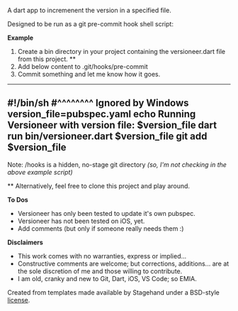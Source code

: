 A dart app to incremenent the version in a specified file.

Designed to be run as a git pre-commit hook shell script:

**Example**
1. Create a bin directory in your project containing the
   versioneer.dart file from this project. **
2. Add below content to .git/hooks/pre-commit
3. Commit something and let me know how it goes.
--------------------------------------------------------
#!/bin/sh
#^^^^^^^^ Ignored by Windows
version_file=pubspec.yaml
echo Running Versioneer with version file: $version_file
dart run bin/versioneer.dart $version_file
git add $version_file
--------------------------------------------------------
Note: /hooks is a hidden, no-stage git directory
*(so, I'm not checking in the above example script)*

** Alternatively, feel free to clone this project and play around.

**To Dos**
- Versioneer has only been tested to update it's own pubspec.
- Versioneer has not been tested on iOS, yet.
- Add comments (but only if someone really needs them :)

**Disclaimers**
- This work comes with no warranties, express or implied...
- Constructive comments are welcome; but corrections, additions...
  are at the sole discretion of me and those willing to contribute.
- I am old, cranky and new to Git, Dart, iOS, VS Code; so EMIA.


Created from templates made available by Stagehand under a BSD-style
[license](https://github.com/dart-lang/stagehand/blob/master/LICENSE).
